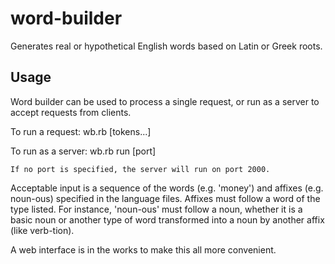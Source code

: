 word-builder
============

Generates real or hypothetical English words based on Latin or Greek roots.

Usage
-----

Word builder can be used to process a single request, or run as a server to accept requests from clients.

To run a request:
	wb.rb [tokens...]

To run as a server:
	wb.rb run [port]
	
	If no port is specified, the server will run on port 2000.
	
Acceptable input is a sequence of the words (e.g. 'money') and affixes (e.g. noun-ous) specified in the language files.
Affixes must follow a word of the type listed. For instance, 'noun-ous' must follow a noun, whether it is a basic noun
or another type of word transformed into a noun by another affix (like verb-tion).

A web interface is in the works to make this all more convenient.